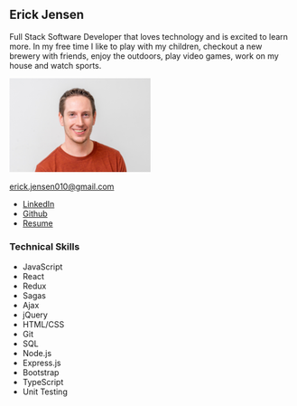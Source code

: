 ## Erick Jensen
Full Stack Software Developer that loves technology and is excited to learn more. In my free time I like to play with my children, checkout a new brewery with friends, enjoy the outdoors, play video games, work on my house and watch sports. 

<img src="/images/ErickJensen.jpg" width="250">

<erick.jensen010@gmail.com>
* [LinkedIn](https://www.linkedin.com/in/erick-jensen-546069136)
* [Github](https://github.com/ErickDJensen)
* [Resume](https://docs.google.com/document/d/1wh4ZGgGvXGLOV-cEASPS-v7T9CFN9pz_nYzzNzAPjcM/edit?usp=sharing)

### Technical Skills
* JavaScript		
* React
* Redux
* Sagas
* Ajax
* jQuery
* HTML/CSS
* Git
* SQL
* Node.js
* Express.js
* Bootstrap
* TypeScript
* Unit Testing
